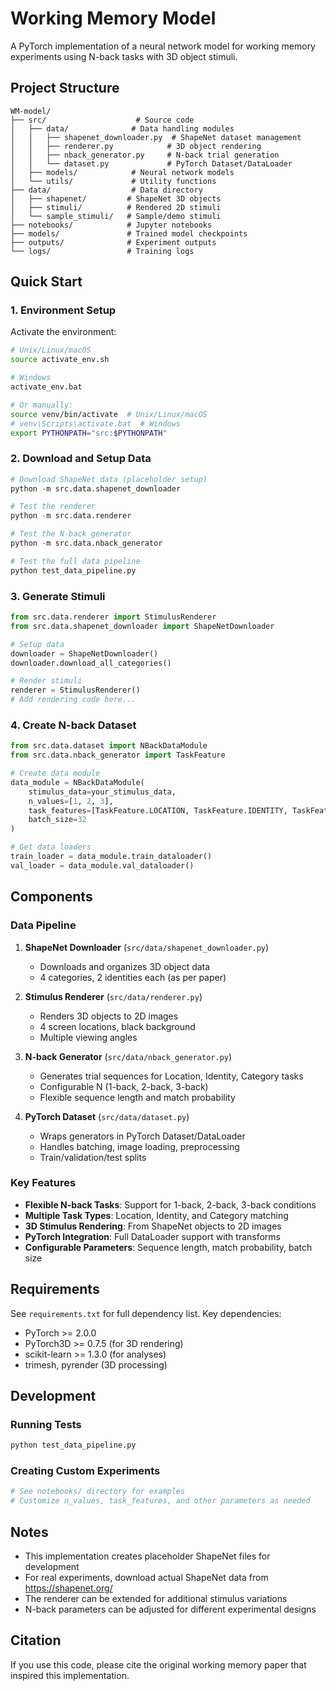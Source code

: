 # Working Memory Model

A PyTorch implementation of a neural network model for working memory experiments using N-back tasks with 3D object stimuli.

## Project Structure

```
WM-model/
├── src/                    # Source code
│   ├── data/              # Data handling modules
│   │   ├── shapenet_downloader.py  # ShapeNet dataset management
│   │   ├── renderer.py            # 3D object rendering
│   │   ├── nback_generator.py     # N-back trial generation
│   │   └── dataset.py             # PyTorch Dataset/DataLoader
│   ├── models/            # Neural network models
│   └── utils/             # Utility functions
├── data/                  # Data directory
│   ├── shapenet/         # ShapeNet 3D objects
│   ├── stimuli/          # Rendered 2D stimuli
│   └── sample_stimuli/   # Sample/demo stimuli
├── notebooks/            # Jupyter notebooks
├── models/               # Trained model checkpoints
├── outputs/              # Experiment outputs
└── logs/                 # Training logs

```

## Quick Start

### 1. Environment Setup

Activate the environment:
```bash
# Unix/Linux/macOS
source activate_env.sh

# Windows
activate_env.bat

# Or manually:
source venv/bin/activate  # Unix/Linux/macOS
# venv\Scripts\activate.bat  # Windows
export PYTHONPATH="src:$PYTHONPATH"
```

### 2. Download and Setup Data

```python
# Download ShapeNet data (placeholder setup)
python -m src.data.shapenet_downloader

# Test the renderer
python -m src.data.renderer

# Test the N-back generator
python -m src.data.nback_generator

# Test the full data pipeline
python test_data_pipeline.py
```

### 3. Generate Stimuli

```python
from src.data.renderer import StimulusRenderer
from src.data.shapenet_downloader import ShapeNetDownloader

# Setup data
downloader = ShapeNetDownloader()
downloader.download_all_categories()

# Render stimuli
renderer = StimulusRenderer()
# Add rendering code here...
```

### 4. Create N-back Dataset

```python
from src.data.dataset import NBackDataModule
from src.data.nback_generator import TaskFeature

# Create data module
data_module = NBackDataModule(
    stimulus_data=your_stimulus_data,
    n_values=[1, 2, 3],
    task_features=[TaskFeature.LOCATION, TaskFeature.IDENTITY, TaskFeature.CATEGORY],
    batch_size=32
)

# Get data loaders
train_loader = data_module.train_dataloader()
val_loader = data_module.val_dataloader()
```

## Components

### Data Pipeline

1. **ShapeNet Downloader** (`src/data/shapenet_downloader.py`)
   - Downloads and organizes 3D object data
   - 4 categories, 2 identities each (as per paper)

2. **Stimulus Renderer** (`src/data/renderer.py`) 
   - Renders 3D objects to 2D images
   - 4 screen locations, black background
   - Multiple viewing angles

3. **N-back Generator** (`src/data/nback_generator.py`)
   - Generates trial sequences for Location, Identity, Category tasks
   - Configurable N (1-back, 2-back, 3-back)
   - Flexible sequence length and match probability

4. **PyTorch Dataset** (`src/data/dataset.py`)
   - Wraps generators in PyTorch Dataset/DataLoader
   - Handles batching, image loading, preprocessing
   - Train/validation/test splits

### Key Features

- **Flexible N-back Tasks**: Support for 1-back, 2-back, 3-back conditions
- **Multiple Task Types**: Location, Identity, and Category matching
- **3D Stimulus Rendering**: From ShapeNet objects to 2D images
- **PyTorch Integration**: Full DataLoader support with transforms
- **Configurable Parameters**: Sequence length, match probability, batch size

## Requirements

See `requirements.txt` for full dependency list. Key dependencies:
- PyTorch >= 2.0.0
- PyTorch3D >= 0.7.5 (for 3D rendering)
- scikit-learn >= 1.3.0 (for analyses)
- trimesh, pyrender (3D processing)

## Development

### Running Tests

```bash
python test_data_pipeline.py
```

### Creating Custom Experiments

```python
# See notebooks/ directory for examples
# Customize n_values, task_features, and other parameters as needed
```

## Notes

- This implementation creates placeholder ShapeNet files for development
- For real experiments, download actual ShapeNet data from https://shapenet.org/
- The renderer can be extended for additional stimulus variations
- N-back parameters can be adjusted for different experimental designs

## Citation

If you use this code, please cite the original working memory paper that inspired this implementation.
